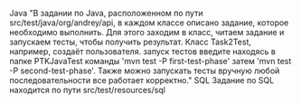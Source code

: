 Java
"В задании по Java, расположенном по пути src/test/java/org/andrey/api, в каждом классе описано задание, которое необходимо выполнить.
Для этого заходим в класс, читаем задание и запускаем тесты, чтобы получить результат. Класс Task2Test, например, создаёт пользователя.
запуск тестов введите находясь в папке PTKJavaTest команды 'mvn test -P first-test-phase' затем 'mvn test -P second-test-phase'. Также можно запускать тесты вручную любой последовательности все работает корректно."
SQL 
Задание по SQL находится по пути src/test/resources/sql
